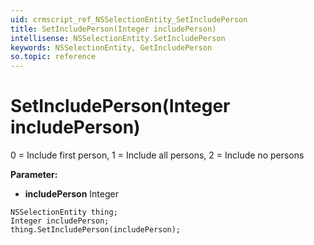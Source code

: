 ```yaml
---
uid: crmscript_ref_NSSelectionEntity_SetIncludePerson
title: SetIncludePerson(Integer includePerson)
intellisense: NSSelectionEntity.SetIncludePerson
keywords: NSSelectionEntity, GetIncludePerson
so.topic: reference
---
```


# SetIncludePerson(Integer includePerson)

0 = Include first person, 1 = Include all persons, 2 = Include no persons

**Parameter:** 
 - **includePerson** Integer

```crmscript
NSSelectionEntity thing;
Integer includePerson;
thing.SetIncludePerson(includePerson);
```


